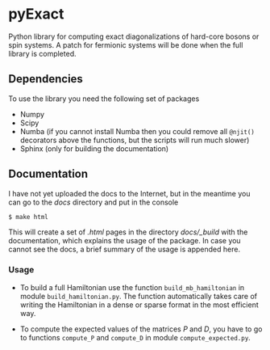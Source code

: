 # pyExact
Python library for computing exact diagonalizations of hard-core bosons
or spin systems. A patch for fermionic systems will be done when the
full library is completed.

## Dependencies

To use the library you need the following set of packages
* Numpy
* Scipy
* Numba (if you cannot install Numba then you could remove all
    `@njit()` decorators above the functions, but the scripts will run
     much slower)
* Sphinx (only for building the documentation)

## Documentation
I have not yet uploaded the docs to the Internet, but in the meantime
you can go to the *docs* directory and put in the console
```shell
$ make html
```
This will create a set of *.html* pages in the directory *docs/_build*
with the documentation, which explains the usage of the package. In
case you cannot see the docs, a brief summary of the usage is appended
here.

### Usage

* To build a full Hamiltonian use the function `build_mb_hamiltonian` in
module `build_hamiltonian.py`. The function automatically takes care of
writing the Hamiltonian in a dense or sparse format in the most
efficient way.

* To compute the expected values of the matrices *P* and *D*, you have
to go to functions `compute_P` and `compute_D` in module
`compute_expected.py`.
